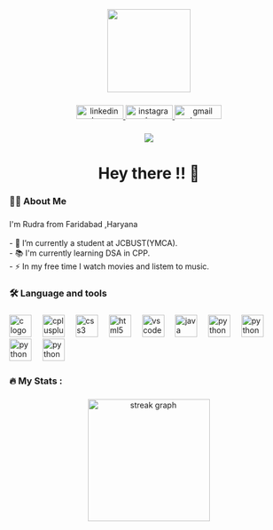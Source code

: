 <div align="center">
  <img height="150" src="https://camo.githubusercontent.com/62da68eb62b1e5f175f7d1f0191dd89a653d7908feb22d37d4a0ab07365d6791/68747470733a2f2f6d656469612e67697068792e636f6d2f6d656469612f4d3967624264396e6244724f5475314d71782f67697068792e676966"  />
</div>

###

<div align="center">
 
  <a href = "https://www.linkedin.com/in/rudra-pratap-singh-99650425a/"> <img src="https://raw.githubusercontent.com/maurodesouza/profile-readme-generator/master/src/assets/icons/social/linkedin/default.svg" width="85" height="25" alt="linkedin logo"  /> </a>
  <a href = "https://www.instagram.com/rudra_pratap_252/">   <img src="https://raw.githubusercontent.com/maurodesouza/profile-readme-generator/master/src/assets/icons/social/instagram/default.svg" width="85" height="25" alt="instagram logo"  /> </a>
<a href = "mailto:rudrapratap24apr@gmail.com"> <img src="https://raw.githubusercontent.com/maurodesouza/profile-readme-generator/master/src/assets/icons/social/gmail/default.svg" width="85" height="25" alt="gmail logo"  /> </a>
  
</div>

###

<div align="center">
  <img src="https://visitor-badge.laobi.icu/badge?page_id=RudraPratap24.RudraPratap24&"  />
</div>

###

<h1 align="center">Hey there !! 👋</h1>

###

<h3 align="left">👩‍💻  About Me</h3>

###

<p align="left">I'm Rudra from Faridabad ,Haryana<br><br>- 🔭 I’m currently a student at JCBUST(YMCA).<br>- 📚 I'm currently learning DSA in CPP.<br>- ⚡ In my free time I watch movies and listem to music.</p>

###

<h3 align="left">🛠 Language and tools</h3>

###

<div align="left">
  <img src="https://cdn.jsdelivr.net/gh/devicons/devicon/icons/c/c-original.svg" height="40" alt="c logo"  />
  <img width="12" />
  <img src="https://cdn.jsdelivr.net/gh/devicons/devicon/icons/cplusplus/cplusplus-original.svg" height="40" alt="cplusplus logo"  />
  <img width="12" />
  <img src="https://cdn.jsdelivr.net/gh/devicons/devicon/icons/css3/css3-original.svg" height="40" alt="css3 logo"  />
  <img width="12" />
  <img src="https://cdn.jsdelivr.net/gh/devicons/devicon/icons/html5/html5-original.svg" height="40" alt="html5 logo"  />
  <img width="12" />
  <img src="https://cdn.jsdelivr.net/gh/devicons/devicon/icons/vscode/vscode-original.svg" height="40" alt="vscode logo"  />
  <img width="12" />
  <img src="https://cdn.jsdelivr.net/gh/devicons/devicon/icons/java/java-original.svg" height="40" alt="java logo"  />
  <img width="12" />
  <img src="https://cdn.jsdelivr.net/gh/devicons/devicon/icons/python/python-original.svg" height="40" alt="python logo"  />
  <img width="12" />
   <img src="https://cdn.jsdelivr.net/gh/devicons/devicon/icons/matlab/matlab-original.svg" height="40" alt="python logo"  />
  <img width="12" />
   <img src="https://cdn.jsdelivr.net/gh/devicons/devicon/icons/js/js-original.svg" height="40" alt="python logo"  />
  <img width="12" />
   <img src="https://cdn.jsdelivr.net/gh/devicons/devicon/icons/python/python-original.svg" height="40" alt="python logo"  />
  <img width="12" />
</div>

###

<h3 align="left">🔥   My Stats :</h3>

###

<div align="center">
  <img src="https://streak-stats.demolab.com?user=RudraPratap24&locale=en&mode=daily&theme=dark&hide_border=false&border_radius=5&order=3" height="220" alt="streak graph"  />
</div>

###
